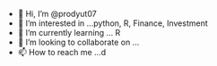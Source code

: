 - 👋 Hi, I’m @prodyut07
- 👀 I’m interested in ...python, R, Finance, Investment
- 🌱 I’m currently learning ... R
- 💞️ I’m looking to collaborate on ...
- 📫 How to reach me ...d

<!---
prodyut07/prodyut07 is a ✨ special ✨ repository because its `README.md` (this file) appears on your GitHub profile.
You can click the Preview link to take a look at your changes.
--->
